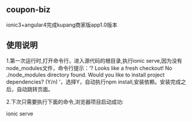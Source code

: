 ## coupon-biz
ionic3+angular4完成kupang商家版app1.0版本

## 使用说明
1.第一次运行时,打开命令行，进入源代码的根目录,执行ionic serve,因为没有node_modules文件，命令行提示：‘? Looks like a fresh checkout! No ./node_modules directory found. Would you like to install project dependencies? (Y/n) ’，选择Y，自动执行npm install,安装依赖。安装完成之后，自动跳转页面。

2.下次只需要执行下面的命令,浏览器项目启动成功:

ionic serve


